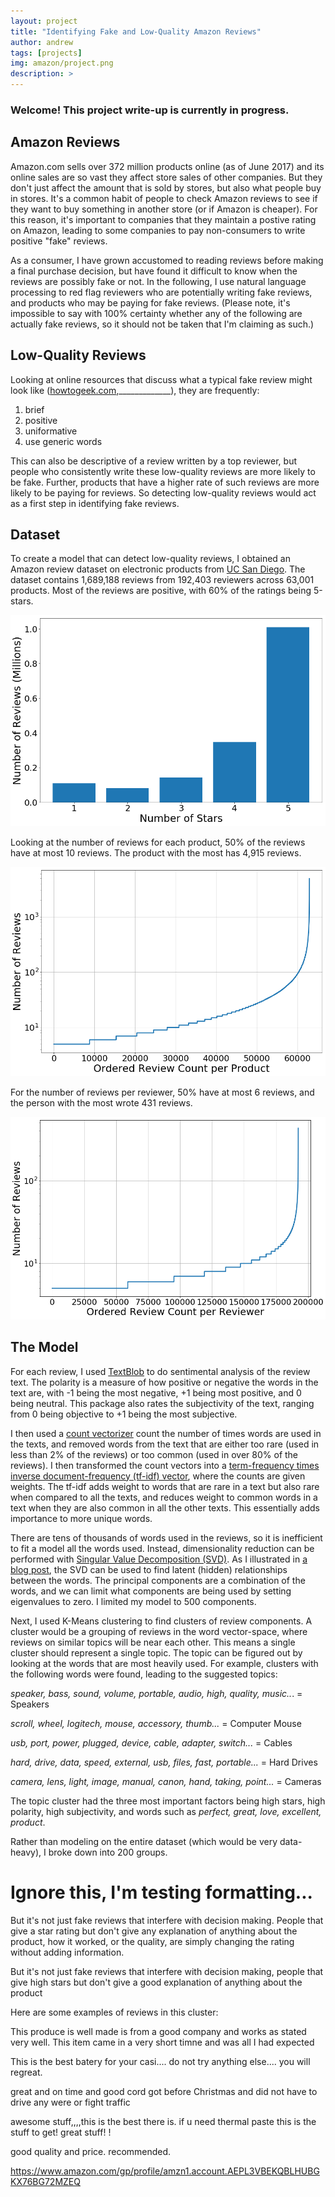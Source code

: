 ```yaml
---
layout: project
title: "Identifying Fake and Low-Quality Amazon Reviews"
author: andrew
tags: [projects]
img: amazon/project.png
description: >
---
```



### Welcome! This project write-up is currently in progress.


## Amazon Reviews

Amazon.com sells over 372 million products online (as of June 2017) and its online sales are so vast they affect store sales of other companies.  But they don't just affect the amount that is sold by stores, but also what people buy in stores.  It's a common habit of people to check Amazon reviews to see if they want to buy something in another store (or if Amazon is cheaper).  For this reason, it's important to companies that they maintain a postive rating on Amazon, leading to some companies to pay non-consumers to write positive "fake" reviews.


As a consumer, I have grown accustomed to reading reviews before making a final purchase decision, but have found it difficult to know when the reviews are possibly fake or not.  In the following, I use natural language processing to red flag reviewers who are potentially writing fake reviews, and products who may be paying for fake reviews.  (Please note, it's impossible to say with 100% certainty whether any of the following are actually fake reviews, so it should not be taken that I'm claiming as such.)


## Low-Quality Reviews

Looking at online resources that discuss what a typical fake review might look like ([howtogeek.com](https://www.howtogeek.com/282802/how-to-spot-fake-reviews-on-amazon-yelp-and-other-sites/),_____________), they are frequently:

1. brief
1. positive
1. uniformative
1. use generic words

This can also be descriptive of a review written by a top reviewer, but people who consistently write these low-quality reviews are more likely to be fake.  Further, products that have a higher rate of such reviews are more likely to be paying for reviews.  So detecting low-quality reviews would act as a first step in identifying fake reviews.


## Dataset

To create a model that can detect low-quality reviews, I obtained an Amazon review dataset on electronic products from [UC San Diego](http://jmcauley.ucsd.edu/data/amazon/).  The dataset contains 1,689,188 reviews from 192,403 reviewers across 63,001 products.  Most of the reviews are positive, with 60% of the ratings being 5-stars.

<p align="center">
<img src="/public/img/amazon/Star_Frequency.png?raw=true"/>
</p>

Looking at the number of reviews for each product, 50% of the reviews have at most 10 reviews.  The product with the most has 4,915 reviews.

<p align="center">
<img src="/public/img/amazon/Reviews_per_product.png?raw=true"/>
</p>

For the number of reviews per reviewer, 50% have at most 6 reviews, and the person with the most wrote 431 reviews.

<p align="center">
<img src="/public/img/amazon/Reviews_per_reviewer.png?raw=true"/>
</p>

## The Model

For each review, I used [TextBlob](http://textblob.readthedocs.io/en/dev/index.html) to do sentimental analysis of the review text.  The polarity is a measure of how positive or negative the words in the text are, with -1 being the most negative, +1 being most positive, and 0 being neutral.  This package also rates the subjectivity of the text, ranging from 0 being objective to +1 being the most subjective.

I then used a [count vectorizer](http://scikit-learn.org/stable/modules/generated/sklearn.feature_extraction.text.CountVectorizer.html) count the number of times words are used in the texts, and removed words from the text that are either too rare (used in less than 2% of the reviews) or too common (used in over 80% of the reviews).  I then transformed the count vectors into a [term-frequency times inverse document-frequency (tf-idf) vector](http://scikit-learn.org/stable/modules/generated/sklearn.feature_extraction.text.TfidfTransformer.html), where the counts are given weights.  The tf-idf adds weight to words that are rare in a text but also rare when compared to all the texts, and reduces weight to common words in a text when they are also common in all the other texts.  This essentially adds importance to more unique words.

There are tens of thousands of words used in the reviews, so it is inefficient to fit a model all the words used.  Instead, dimensionality reduction can be performed with [Singular Value Decomposition (SVD)](http://scikit-learn.org/stable/modules/generated/sklearn.decomposition.TruncatedSVD.html).  As I illustrated in [a blog post](https://andrewkruger.github.io/2017/08/14/visualizing-matrix-transforms/), the SVD can be used to find latent (hidden) relationships between the words.  The principal components are a combination of the words, and we can limit what components are being used by setting eigenvalues to zero.  I limited my model to 500 components.

Next, I used K-Means clustering to find clusters of review components.  A cluster would be a grouping of reviews in the word vector-space, where reviews on similar topics will be near each other.  This means a single cluster should represent a single topic.  The topic can be figured out by looking at the words that are most heavily used.  For example, clusters with the following words were found, leading to the suggested topics:

*speaker, bass, sound, volume, portable, audio, high, quality, music..*. = Speakers

*scroll, wheel, logitech, mouse, accessory, thumb...* = Computer Mouse

*usb, port, power, plugged, device, cable, adapter, switch...* = Cables

*hard, drive, data, speed, external, usb, files, fast, portable...* = Hard Drives

*camera, lens, light, image, manual, canon, hand, taking, point...* = Cameras

The topic cluster had the three most important factors being high stars, high polarity, high subjectivity, and words such as *perfect, great, love, excellent, product*.  



Rather than modeling on the entire dataset (which would be very data-heavy), I broke down into 200 groups.  





# Ignore this, I'm testing formatting...


But it's not just fake reviews that interfere with decision making.  People that give a star rating but don't give any explanation of anything about the product, how it worked, or the quality, are simply changing the rating without adding information. 



But it's not just fake reviews that interfere with decision making, people that give high stars but don't give a good explanation of anything about the product



Here are some examples of reviews in this cluster:

This produce is well made is from a good company and works as stated very well.  This item came in a very short timne and was all I had expected

This is the best batery for your casi.... do not try anything else.... you will regreat.

great and on time and good cord got before Christmas and did not have to drive any were or fight traffic

awesome stuff,,,,this is the best there is.  if u need thermal paste this is the stuff to get! great stuff! !

good quality and price. recommended.




https://www.amazon.com/gp/profile/amzn1.account.AEPL3VBEKQBLHUBGKX76BG72MZEQ
